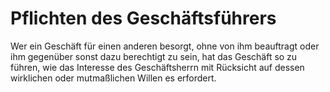 # Pflichten des Geschäftsführers

Wer ein Geschäft für einen anderen besorgt, ohne von ihm beauftragt oder ihm gegenüber sonst dazu berechtigt zu sein, hat das Geschäft so zu führen, wie das Interesse des Geschäftsherrn mit Rücksicht auf dessen wirklichen oder mutmaßlichen Willen es erfordert.